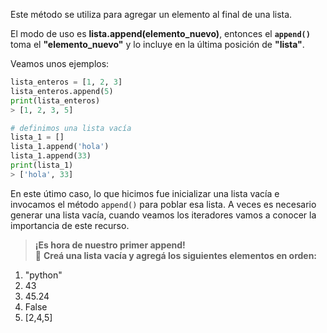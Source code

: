 Este método se utiliza para agregar un elemento al final de una lista.

El modo de uso es **lista.append(elemento_nuevo)**, entonces el **`append()`** toma el **"elemento_nuevo"** y lo incluye en la última posición de **"lista"**.<br>

Veamos unos ejemplos:

``` python
lista_enteros = [1, 2, 3]
lista_enteros.append(5)
print(lista_enteros)
> [1, 2, 3, 5]
``` 

``` python
# definimos una lista vacía 
lista_1 = []
lista_1.append('hola')
lista_1.append(33)
print(lista_1)
> ['hola', 33]
``` 

En este útimo caso, lo que hicimos fue inicializar una lista vacía e invocamos el método `append()` para poblar esa lista. A veces es necesario generar una lista vacía, cuando veamos los iteradores vamos a conocer la importancia de este recurso.

> **¡Es hora de nuestro primer append!**<br> 
:memo: **Creá una lista vacía y agregá los siguientes elementos en orden:**<br>
1. "python"<br>
2. 43<br>
3. 45.24<br>
4. False<br>
5. [2,4,5]<br>